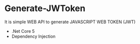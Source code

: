 # Generate-JWToken

It is simple WEB API to generate JAVASCRIPT WEB TOKEN (JWT)
  * .Net Core 5
  * Dependency Injection
 
 
